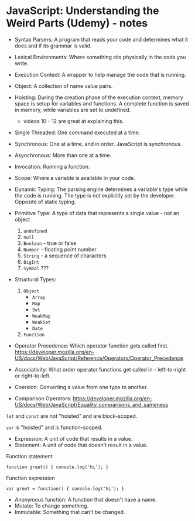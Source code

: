 # JavaScript: Understanding the Weird Parts (Udemy) - notes

- Syntax Parsers: A program that reads your code and determines what it does and if its grammar is valid.
- Lexical Environments: Where something sits physically in the code you write.
- Execution Context: A wrapper to help manage the code that is running.

- Object: A collection of name value pairs.

- Hoisting: During the creation phase of the execution context, memory space is setup for variables and functions. A complete function is saved in memory, while variables are set to undefined.
    - videos 10 - 12 are great at explaining this.
- Single Threaded: One command executed at a time.
- Synchronous: One at a time, and in order. JavaScript is synchronous.
- Asynchronous: More than one at a time.

- Invocation: Running a function.

- Scope: Where a variable is available in your code.

- Dynamic Typing: The parsing engine determines a variable's type while the code is running. The type is not explicitly set by the developer. Opposite of static typing.
- Primitive Type: A type of data that represents a single value - not an object
    1. `undefined`
    1. `null`
    1. `Boolean` - true or false
    1. `Number` - floating point number
    1. `String` - a sequence of characters
    1. `BigInt`
    1. `Symbol` ???
- Structural Types:
    1. `Object`
        - `Array`
        - `Map`
        - `Set`
        - `WeakMap`
        - `WeakSet`
        - `Date`
    1. `Function`

- Operator Precedence: Which operator function gets called first. https://developer.mozilla.org/en-US/docs/Web/JavaScript/Reference/Operators/Operator_Precedence
- Associativity: What order operator functions get called in - left-to-right or right-to-left.
- Coersion: Converting a value from one type to another.
- Comparison Operators: https://developer.mozilla.org/en-US/docs/Web/JavaScript/Equality_comparisons_and_sameness

`let` and `const` are not "hoisted" and are block-scoped.

`var` is "hoisted" and is function-scoped.

- Expression: A unit of code that results in a value.
- Statement: A unit of code that doesn't result in a value.

Function statement
```
function greet() { console.log('hi'); }
```

Function expression
```
var greet = function() { console.log('hi'); }
```

- Anonymous function: A function that doesn't have a name.
- Mutate: To change something.
- Immutable: Something that can't be changed.